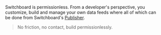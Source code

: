Switchboard is permissionless. From a developer's perspective, you customize,
build and manage your own data feeds where all of which can be done from
Switchboard's [Publisher](https://app.switchboard.xyz).

> No friction, no contact, build permissionlessly.